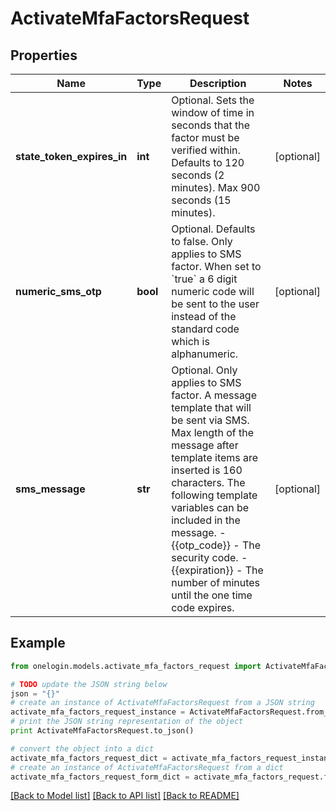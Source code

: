 # ActivateMfaFactorsRequest


## Properties
Name | Type | Description | Notes
------------ | ------------- | ------------- | -------------
**state_token_expires_in** | **int** | Optional. Sets the window of time in seconds that the factor must be verified within. Defaults to 120 seconds (2 minutes). Max 900 seconds (15 minutes). | [optional] 
**numeric_sms_otp** | **bool** | Optional. Defaults to false. Only applies to SMS factor. When set to &#x60;true&#x60; a 6 digit numeric code will be sent to the user instead of the standard code which is alphanumeric. | [optional] 
**sms_message** | **str** | Optional. Only applies to SMS factor. A message template that will be sent via SMS. Max length of the message after template items are inserted is 160 characters. The following template variables can be included in the message. - {{otp_code}} - The security code. - {{expiration}} - The number of minutes until the one time code expires. | [optional] 

## Example

```python
from onelogin.models.activate_mfa_factors_request import ActivateMfaFactorsRequest

# TODO update the JSON string below
json = "{}"
# create an instance of ActivateMfaFactorsRequest from a JSON string
activate_mfa_factors_request_instance = ActivateMfaFactorsRequest.from_json(json)
# print the JSON string representation of the object
print ActivateMfaFactorsRequest.to_json()

# convert the object into a dict
activate_mfa_factors_request_dict = activate_mfa_factors_request_instance.to_dict()
# create an instance of ActivateMfaFactorsRequest from a dict
activate_mfa_factors_request_form_dict = activate_mfa_factors_request.from_dict(activate_mfa_factors_request_dict)
```
[[Back to Model list]](../README.md#documentation-for-models) [[Back to API list]](../README.md#documentation-for-api-endpoints) [[Back to README]](../README.md)


